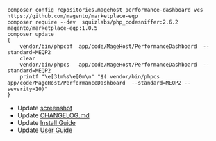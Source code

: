 ```
composer config repositories.magehost_performance-dashboard vcs https://github.com/magento/marketplace-eqp
composer require --dev  squizlabs/php_codesniffer:2.6.2  magento/marketplace-eqp:1.0.5
composer update
{
    vendor/bin/phpcbf  app/code/MageHost/PerformanceDashboard  --standard=MEQP2
    clear
    vendor/bin/phpcs   app/code/MageHost/PerformanceDashboard  --standard=MEQP2
    printf "\e[31m%s\e[0m\n" "$( vendor/bin/phpcs   app/code/MageHost/PerformanceDashboard  --standard=MEQP2 --severity=10)"
}
```

* Update [screenshot](https://github.com/magehost/performance-dashboard/blob/master/doc/screenshot.png)
* Update [CHANGELOG.md](https://github.com/magehost/performance-dashboard/blob/master/CHANGELOG.md)
* Update [Install Guide](https://docs.google.com/document/d/1wN75IXYpYvBBMdMdVLDbbsNS5itp1SdNB0Eysf1zj2M/)
* Update [User Guide](https://docs.google.com/document/d/1gLJVMtEORojexTtku7hn1PGVE1RRkGT2s6PoSZwYdZA/)
